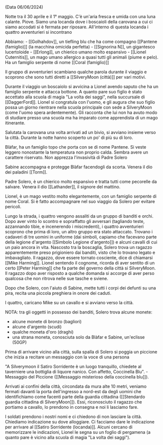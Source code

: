 (Data 06/06/2024)

Notte tra il 30 aprile e il 1° maggio.
C'è un'aria fresca e umida con una luna calante.
Piove. Siamo una locanda dove i boscaioli della carovana a cui ci siamo accodati si è fermata per riposare.
All'interno di questa locanda i quattro avventurieri si incontrano

Abbiamo:
	- [[Golhahdov]], un tiefling blu che ha come compagno [[Pantene (famiglio)]] (la macchina omicida perfetta)
	- [[Signorina N]], un gigantesco lucertoloide
	- [[Erlong]], un chierico umano molto espansivo
	- [[Lionel Cuternitis]], un mago umano allergico a quasi tutti gli animali (piume e pelo). Ha un famiglio serpente di nome [[Coral (famiglio)]]

Il gruppo di avventurieri scambiano qualche parola durante il viaggio e scoprono che sono tutti diretti a [[SilveryMoon (città)]] per vari motivi.

Durante il viaggio un boscaiolo si avvicina a Lionel avendo saputo che ha un famiglio serpente e attacca bottone. 
A quanto pare suo figlio è stato accettato alla scuola di magia "La volta dei saggi", nella succursale di [[DaggerFord]]. Lionel si congratula con l'uomo, e gli augura che suo figlio possa un giorno rientrare nella scuola principale con sede a SilveryMoon (come l'uomo spera ardentemente). Gli racconta che lui non ha avuto modo di studiare presso una scuola ma ha imparato come apprendista di un mago itinerante.

Salutata la carovana una volta arrivati ad un bivio, si avviano insieme verso la città.
Durante la notte hanno scoperto un po' di più su di loro.

Blàfar, ha un famiglio topo che porta con se di nome Pantene. Si veste leggero nonostante la temperatura non proprio calda. Sembra avere un carattere riservato. Non apprezza l'invasività di Padre Solero

Sabine accompagna e protegge Blàfar facendogli da scorta. Venera il dio dei paladini [[Torm]]. 

Padre Solero, è un chierico molto espansivo e tratta tutti come pecorelle da salvare. Venera il dio [[Lathander]], il signore del mattino.

Lionel, è un mago vestito molto elegantemente, con un famiglio serpente di nome Coral. Si è fatto accompagnare nel suo viaggio da Solero per evitare pericoli.

Lungo la strada, i quattro vengono assaliti da un gruppo di banditi e orchi. Dopo aver vinto lo scontro e sopraffatto gli avversari (tagliando teste, azzannando tibie, e incenerendo i miscredenti), i quattro avventurieri scoprono che prima di loro, un altro gruppo era stato attaccato.
Trovano i cadaveri di tre uomini in uniforme (dai simboli, capiamo che facevano parte della legione d'argento [[Simbolo Legione d'argento]]) e alcuni cavalli di cui un paio ancora in vita.
Nascosto tra la boscaglia, Solero trova un ragazzo apparentemente preso prigioniero dai banditi, visto che lo trovano legato e imbavagliato.
Il ragazzo, dove essere tornato cosciente, dice di chiamarsi [[Mike Harming]]. Lionel sentendo il cognome, ricorda di aver sentito di un certo [[Peter Harming]] che fa parte del governo della città si SilveryMoon.
Il ragazzo dopo aver risposto a qualche domanda si accorge di aver perso qualcosa che non ritrova nelle sue tasche e sviene.

Dopo che Solero, con l'aiuto di Sabine, mette tutti i corpi dei defunti su una pira, recita una piccola preghiera in onore dei caduti.

I quattro, caricano Mike su un cavallo e si avviano verso la città.

NOTA: tra gli oggetti in possesso dei banditi, Solero trova alcune monete:
- alcune monete di bronzo (bagliori)
- alcune d'argento (scudi)
- qualche moneta d'oro (draghi)
- una strana moneta, conosciuta solo da Blàfar e Sabine, un'eclisse (50GP)

Prima di arrivare vicino alla città, sulla spalla di Solero si poggia un piccione che inizia a recitare un messaggio con la voce di una persona

"A Silverymoon il Satiro Sorridente è un luogo tranquillo, chiedete al taverniere una bottiglia di liquore nanico. Con affetto, Coccinella Blu". - Messaggio del Piccione ([[Messaggio misterioso della coccinella blu]]).

Arrivati ai confini della città, circondata da mura alte 10 metri, veniamo fermati davanti la porta dell'ingresso a nord-est da degli uomini che identifichiamo come facenti parte della guardia cittadina ([[Stendardo guardia cittadina di SilveryMoon]]). Essi, riconosciuto il ragazzo che portiamo a cavallo, lo prendono in consegna e noi li lasciamo fare.

I soldati prendono i nostri nomi e ci chiedono di non lasciare la città. Chiediamo indicazione su dove alloggiare. Ci facciamo dare le indicazione per arrivare al [[Satiro Sorridente (locanda)]]. Alcuni cercano di memorizzare le indicazioni, Lionel le segna su un foglio di pergamena (a quanto pare è vicino alla scuola di magia "La volta dei saggi").







